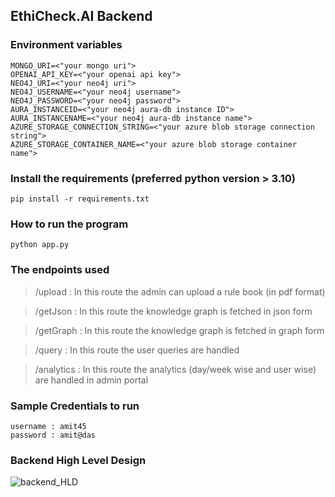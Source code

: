 ## EthiCheck.AI Backend

### Environment variables 
```
MONGO_URI=<"your mongo uri">
OPENAI_API_KEY=<"your openai api key">
NEO4J_URI=<"your neo4j uri">
NEO4J_USERNAME=<"your neo4j username">
NEO4J_PASSWORD=<"your neo4j password">
AURA_INSTANCEID=<"your neo4j aura-db instance ID">
AURA_INSTANCENAME=<"your neo4j aura-db instance name">
AZURE_STORAGE_CONNECTION_STRING=<"your azure blob storage connection string">
AZURE_STORAGE_CONTAINER_NAME=<"your azure blob storage container name">
```

### Install the requirements (preferred python version > 3.10)
```
pip install -r requirements.txt
```

### How to run the program 
```
python app.py
```

### The endpoints used 

> /upload
: In this route the admin can upload a rule book (in pdf format)

> /getJson
: In this route the knowledge graph is fetched in json form

> /getGraph
: In this route the knowledge graph is fetched in graph form

> /query
: In this route the user queries are handled

> /analytics
: In this route the analytics (day/week wise and user wise) are handled in admin portal 

### Sample Credentials to run 
```
username : amit45
password : amit@das
```
### Backend High Level Design

![backend_HLD](https://github.com/knacktohack314/backend/assets/86544278/42e3b619-695b-453b-91b7-640b6e79d373)
